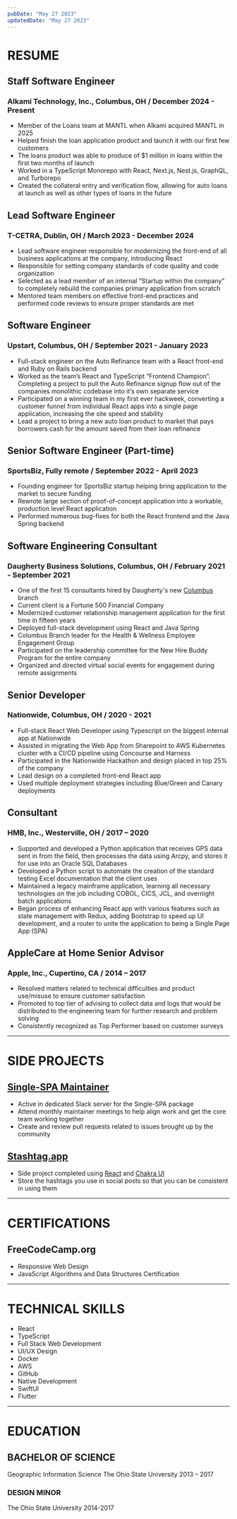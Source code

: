 ```yaml
---
pubDate: "May 27 2023"
updatedDate: "May 27 2023"
---
```


# RESUME

## Staff Software Engineer

### Alkami Technology, Inc., Columbus, OH / December 2024 - Present

- Member of the Loans team at MANTL when Alkami acquired MANTL in 2025
- Helped finish the loan application product and launch it with our first few customers
- The loans product was able to produce of $1 million in loans within the first two months of launch
- Worked in a TypeScript Monorepo with React, Next.js, Nest.js, GraphQL, and Turborepo
- Created the collateral entry and verification flow, allowing for auto loans at launch as well as other types of loans in the future

## Lead Software Engineer

### T-CETRA, Dublin, OH / March 2023 - December 2024

- Lead software engineer responsible for modernizing the front-end of all business applications at the company, introducing React
- Responsible for setting company standards of code quality and code organization
- Selected as a lead member of an internal “Startup within the company” to completely rebuild the companies primary application from scratch
- Mentored team members on effective front-end practices and performed code reviews to ensure proper standards are met

## Software Engineer

### Upstart, Columbus, OH / September 2021 - January 2023

- Full-stack engineer on the Auto Refinance team with a React front-end and Ruby on Rails backend
- Worked as the team’s React and TypeScript “Frontend Champion”. Completing a project to pull the Auto Refinance signup flow out of the companies monolithic codebase into it’s own separate service
- Participated on a winning team in my first ever hackweek, converting a customer funnel from individual React apps into a single page application, increasing the site speed and stability
- Lead a project to bring a new auto loan product to market that pays borrowers cash for the amount saved from their loan refinance

## Senior Software Engineer (Part-time)

### SportsBiz, Fully remote / September 2022 - April 2023

- Founding engineer for SportsBiz startup helping bring application to the market to secure funding
- Rewrote large section of proof-of-concept application into a workable, production level React application
- Performed numerous bug-fixes for both the React frontend and the Java Spring backend

## Software Engineering Consultant

### Daugherty Business Solutions, Columbus, OH / February 2021 - September 2021

- One of the first 15 consultants hired by Daugherty's new [Columbus](https://www.daugherty.com/columbus/) branch
- Current client is a Fortune 500 Financial Company
- Modernized customer relationship management application for the first time in fifteen years
- Deployed full-stack development using React and Java Spring
- Columbus Branch leader for the Health & Wellness Employee Engagement Group
- Participated on the leadership committee for the New Hire Buddy Program for the entire company
- Organized and directed virtual social events for engagement during remote assignments

## Senior Developer

### Nationwide, Columbus, OH / 2020 - 2021

- Full-stack React Web Developer using Typescript on the biggest internal app at Nationwide
- Assisted in migrating the Web App from Sharepoint to AWS Kubernetes cluster with a CI/CD pipeline using Concourse and Harness
- Participated in the Nationwide Hackathon and design placed in top 25% of the company
- Lead design on a completed front-end React app
- Used multiple deployment strategies including Blue/Green and Canary deployments

## Consultant

### HMB, Inc., Westerville, OH / 2017 – 2020

- Supported and developed a Python application that receives GPS data sent in from the field, then processes the data using Arcpy, and stores it for use into an Oracle SQL Databases
- Developed a Python script to automate the creation of the standard testing Excel documentation that the client uses
- Maintained a legacy mainframe application, learning all necessary technologies on the job including COBOL, CICS, JCL, and overnight batch applications
- Began process of enhancing React app with various features such as state management with Redux, adding Bootstrap to speed up UI development, and a router to unite the application to being a Single Page App (SPA)

## AppleCare at Home Senior Advisor

### Apple, Inc., Cupertino, CA / 2014 – 2017

- Resolved matters related to technical difficulties and product use/misuse to ensure customer satisfaction
- Promoted to top tier of advising to collect data and logs that would be distributed to the engineering team for further research and problem solving
- Consistently recognized as Top Performer based on customer surveys

---

# SIDE PROJECTS

## [Single-SPA Maintainer](https://single-spa.js.org)

- Active in dedicated Slack server for the Single-SPA package
- Attend monthly maintainer meetings to help align work and get the core team working together
- Create and review pull requests related to issues brought up by the community

## [Stashtag.app](https://www.stashtag.app/)

- Side project completed using [React](https://reactjs.org/) and [Chakra UI](https://chakra-ui.com/)
- Store the hashtags you use in social posts so that you can be consistent in using them

---

# CERTIFICATIONS

## FreeCodeCamp.org

- Responsive Web Design
- JavaScript Algorithms and Data Structures Certification

---

# TECHNICAL SKILLS

- React
- TypeScript
- Full Stack Web Development
- UI/UX Design
- Docker
- AWS
- GitHub
- Native Development
- SwiftUI
- Flutter

---

# EDUCATION

## BACHELOR OF SCIENCE

Geographic Information Science
The Ohio State University
2013 – 2017

### DESIGN MINOR

The Ohio State University
2014-2017
